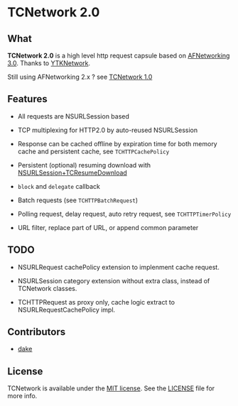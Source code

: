 # TCNetwork 2.0

## What

**TCNetwork 2.0** is a high level http request capsule based on [AFNetworking 3.0][AFNetworking]. 
Thanks to [YTKNetwork][YTKNetwork].

Still using AFNetworking 2.x ? see [TCNetwork 1.0](https://github.com/dake/TCNetwork/tree/v1.0)

## Features

- All requests are NSURLSession based

- TCP multiplexing for HTTP2.0 by auto-reused NSURLSession

- Response can be cached offline by expiration time for both memory cache and persistent cache, see `TCHTTPCachePolicy`

- Persistent (optional) resuming download with [NSURLSession+TCResumeDownload](https://github.com/dake/NSURLSessionTask-TCResumeDownload)

- `block` and `delegate` callback

- Batch requests (see `TCHTTPBatchRequest`)

- Polling request, delay request, auto retry request, see `TCHTTPTimerPolicy`

- URL filter, replace part of URL, or append common parameter 

## TODO

- NSURLRequest cachePolicy extension to implenment cache request.

- NSURLSession category extension without extra class, instead of TCNetwork classes.

- TCHTTPRequest as proxy only, cache logic extract to  NSURLRequestCachePolicy impl.

## Contributors

- [dake][dakeGithub]

## License

TCNetwork is available under the [MIT license](LICENSE). See the [LICENSE](LICENSE) file for more info.

<!-- external links -->

[dakeGithub]:https://github.com/dake
[YTKNetwork]:https://github.com/yuantiku/YTKNetwork
[AFNetworking]:https://github.com/AFNetworking/AFNetworking
